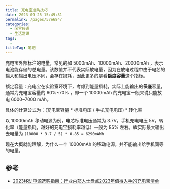 ```yaml
---
title: 充电宝选购技巧
date: 2023-09-25 15:49:31
permalink: /pages/57e684/
categories: 
  - 闲言碎语
  - 生活常识
tags: 
  - 
titleTag: 笔记
---
```


充电宝外部标注的电量，常见的如 5000mAh、10000mAh、20000mAh ，表示电池能存储的总电量。该数值并不代表实际放电量，因为在放电过程中由于电芯的输入和输出电压不同，会存在损耗，因此更多的是看**额度容量**这个指标。


额定容量：充电宝在实验室环境下，考虑到能量损耗，实际上能输出的**保底**容量，通常为充电宝容量的 60%~70% ，即一个 10000mAh 的充电宝一般来说只能放电 6000~7000 mAh。

具体的计算公式为：(充电宝容量 * 标准电压 / 手机充电电压) *  转化率

以 10000mAh 移动电源为例，电芯标准电压通常为 3.7V，手机充电电压 5V，转化率（能量损耗，越好的充电宝损耗率越低）一般为 85% 左右。故实际最大输出去电量为 `(10000 * 3.7 / 5) * 0.85 = 6290mAhh`

现在大概就能理解，为什么一个 10000mAh 的移动电源，并不能输出给手机同等的电量。

## 参考
- [2023移动电源选购指南：行业内部人士盘点2023年值得入手的充电宝清单](https://zhuanlan.zhihu.com/p/376480353)